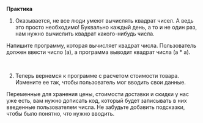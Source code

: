 <b>Практика</b>
<br>

1. Оказывается, не все люди умеют вычислять квадрат чисел. А ведь это просто необходимо! Буквально каждый день, а то и не один раз, нам нужно вычислить квадрат какого-нибудь числа.

Напишите программу, которая вычисляет квадрат числа. Пользователь должен ввести число (a), а программа выводит квадрат числа (a * a).

<br>

2. Теперь вернемся к программе с расчетом стоимости товара. Измените ее так, чтобы пользователь мог вводить свои данные.


Переменные для хранения цены, стоимости доставки и скидки у нас уже есть, вам нужно дописать код, который будет записывать в них введенные пользователем числа. Не забудьте добавить подсказки, чтобы было понятно, что нужно вводить.
